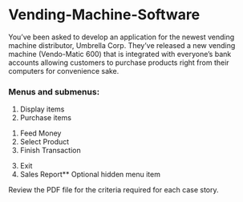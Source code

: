 # Vending-Machine-Software
You’ve been asked to develop an application for the newest vending machine distributor, Umbrella Corp. They’ve released a new vending machine 
(Vendo-Matic 600) that is integrated with everyone’s bank accounts allowing customers to purchase products right from their computers for 
convenience sake. 

### Menus and submenus: 
1. Display items 
2. Purchase items
 1) Feed Money
 2) Select Product
 3) Finish Transaction
3. Exit
4. Sales Report** Optional hidden menu item

Review the PDF file for the criteria required for each case story.

